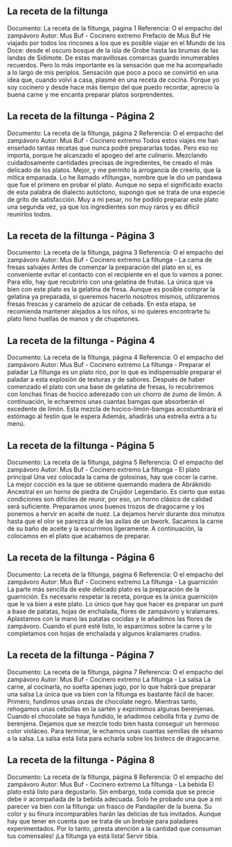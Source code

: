 ## La receta de la filtunga
Documento: La receta de la filtunga, página 1
Referencia: O el empacho del zampávoro
Autor: Mus Buf - Cocinero extremo
Prefacio de Mus Buf
He viajado por todos los rincones a los que es posible viajar en el Mundo de los Doce: desde el oscuro bosque de la isla de Grobe hasta las brumas de las landas de Sidimote. De estas maravillosas comarcas guardo innumerables recuerdos. Pero lo más importante es la sensación que me ha acompañado a lo largo de mis periplos. Sensación que poco a poco se convirtió en una idea que, cuando volví a casa, plasmé en una receta de cocina. Porque yo soy cocinero y desde hace más tiempo del que puedo recordar, aprecio la buena carne y me encanta preparar platos sorprendentes.

## La receta de la filtunga - Página 2
Documento: La receta de la filtunga, página 2
Referencia: O el empacho del zampávoro
Autor: Mus Buf - Cocinero extremo
Todos estos viajes me han enseñado tantas recetas que nunca podré prepararlas todas. Pero eso no importa, porque he alcanzado el apogeo del arte culinario. Mezclando cuidadosamente cantidades precisas de ingredientes, he creado el más delicado de los platos. Mejor, y me permito la arrogancia de creerlo, que la mítica empanada. Lo he llamado «filtunga», nombre que le dio un pandawa que fue el primero en probar el plato.
Aunque no sepa el significado exacto de esta palabra de dialecto autóctono, supongo que se trata de una especie de grito de satisfacción. Muy a mi pesar, no he podido preparar este plato una segunda vez, ya que los ingredientes son muy raros y es difícil reunirlos todos.

## La receta de la filtunga - Página 3
Documento: La receta de la filtunga, página 3
Referencia: O el empacho del zampávoro
Autor: Mus Buf - Cocinero extremo
La filtunga - La cama de fresas salvajes
Antes de comenzar la preparación del plato en sí, es conveniente evitar el contacto con el recipiente en el que lo vamos a poner. Para ello, hay que recubrirlo con una gelatina de frutas. La única que va bien con este plato es la gelatina de fresa. Aunque es posible comprar la gelatina ya preparada, si queremos hacerlo nosotros mismos, utilizaremos fresas frescas y caramelo de azúcar de cebada.
En esta etapa, se recomienda mantener alejados a los niños, si no quieres encontrarte tu plato lleno huellas de manos y de chupetones.

## La receta de la filtunga - Página 4
Documento: La receta de la filtunga, página 4
Referencia: O el empacho del zampávoro
Autor: Mus Buf - Cocinero extremo
La filtunga - Preparar el paladar
La filtunga es un plato rico, por lo que es indispensable preparar el paladar a esta explosión de texturas y de sabores. Después de haber comenzado el plato con una base de gelatina de fresas, lo recubriremos con lonchas finas de hocico aderezado con un chorro de zumo de limón. A continuación, le echaremos unas cuantas bamgas que absorberán el excedente de limón. Esta mezcla de hocico-limón-bamgas acostumbrará el estómago al festín que le espera Además, añadirás una estrella extra a tu menú.

## La receta de la filtunga - Página 5
Documento: La receta de la filtunga, página 5
Referencia: O el empacho del zampávoro
Autor: Mus Buf - Cocinero extremo
La filtunga - El plato principal
Una vez colocada la cama de golosinas, hay que cocer la carne. La mejor cocción es la que se obtiene quemando madera de Abráknido Ancestral en un horno de piedra de Crujidor Legendario. Es cierto que estas condiciones son difíciles de reunir, por eso, un horno clásico de calidad será suficiente. Preparamos unos buenos trozos de dragocarne y los ponemos a hervir en aceite de nuez. La dejamos hervir durante dos minutos hasta que el olor se parezca al de las axilas de un bwork.
Sacamos la carne de su baño de aceite y la escurrimos ligeramente. A continuación, la colocamos en el plato que acabamos de preparar.

## La receta de la filtunga - Página 6
Documento: La receta de la filtunga, página 6
Referencia: O el empacho del zampávoro
Autor: Mus Buf - Cocinero extremo
La filtunga - La guarnición
La parte más sencilla de este delicado plato es la preparación de la guarnición. Es necesario respetar la receta, porque es la única guarnición que le va bien a este plato. Lo único que hay que hacer es preparar un puré a base de patatas, hojas de enchalada, flores de zampávoro y kralamares. Aplastamos con la mano las patatas cocidas y le añadimos las flores de zampávoro. Cuando el puré esté listo, lo esparcimos sobre la carne y lo completamos con hojas de enchalada y algunos kralamares crudos.

## La receta de la filtunga - Página 7
Documento: La receta de la filtunga, página 7
Referencia: O el empacho del zampávoro
Autor: Mus Buf - Cocinero extremo
La filtunga - La salsa
La carne, al cocinarla, no suelta apenas jugo, por lo que habrá que preparar una salsa La única que va bien con la filtunga es bastante fácil de hacer. Primero, fundimos unas onzas de chocolate negro. Mientras tanto, rehogamos unas cebollas en la sartén y exprimimos algunas berenjenas. Cuando el chocolate se haya fundido, le añadimos cebolla frita y zumo de berenjena. Dejamos que se mezcle todo bien hasta conseguir un hermoso color violáceo. Para terminar, le echamos unas cuantas semillas de sésamo a la salsa.
La salsa está lista para echarla sobre los bistecs de dragocarne.

## La receta de la filtunga - Página 8
Documento: La receta de la filtunga, página 8
Referencia: O el empacho del zampávoro
Autor: Mus Buf - Cocinero extremo
La filtunga - La bebida
El plato está listo para degustarlo. Sin embargo, toda comida que se precie debe ir acompañada de la bebida adecuada. Solo he probado una que a mi parecer va bien con la filtunga: un frasco de Pandapiler de la buena. Su color y su finura incomparables harán las delicias de tus invitados. Aunque hay que tener en cuenta que se trata de un brebaje para paladares experimentados. Por lo tanto, ¡presta atención a la cantidad que consuman tus comensales!
¡La filtunga ya está lista! Servir tibia.
